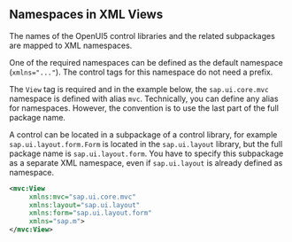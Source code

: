 <!-- loio2421a2c9fa574b2e937461b5313671f0 -->

## Namespaces in XML Views

The names of the OpenUI5 control libraries and the related subpackages are mapped to XML namespaces.

One of the required namespaces can be defined as the default namespace \(`xmlns="..."`\). The control tags for this namespace do not need a prefix.

The `View` tag is required and in the example below, the `sap.ui.core.mvc` namespace is defined with alias `mvc`. Technically, you can define any alias for namespaces. However, the convention is to use the last part of the full package name.

A control can be located in a subpackage of a control library, for example `sap.ui.layout.form.Form` is located in the `sap.ui.layout` library, but the full package name is `sap.ui.layout.form`. You have to specify this subpackage as a separate XML namespace, even if `sap.ui.layout` is already defined as namespace.

```xml
<mvc:View
     xmlns:mvc="sap.ui.core.mvc"
     xmlns:layout="sap.ui.layout"
     xmlns:form="sap.ui.layout.form"
     xmlns="sap.m">
</mvc:View>
```

